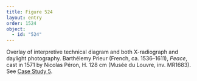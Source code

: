 ```yaml
---
title: Figure 524
layout: entry
order: 1524
object:
  - id: "524"
---
```


Overlay of interpretive technical diagram and both X-radiograph and daylight photography. Barthélemy Prieur (French, ca. 1536–1611), *Peace*, cast in 1571 by Nicolas Péron, H. 128 cm (Musée du Louvre, inv. MR1683). See [Case Study 5](/case-studies/5/).
